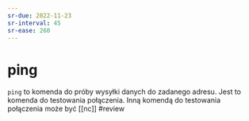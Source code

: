 ```yaml
---
sr-due: 2022-11-23
sr-interval: 45
sr-ease: 260
---
```


# ping
`ping` to komenda do próby wysyłki danych do zadanego adresu. Jest to komenda do testowania połączenia. Inną komendą do testowania połączenia może być [[nc]]
#review